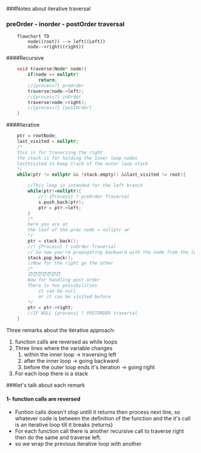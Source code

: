###Notes about iterative traversal

### preOrder - inorder - postOrder traversal
```mermaid
    flowchart TD
        node((root)) --> left((Left))
        node-->right((right))
```
####Recursive
```C++
    void traverse(Node* node){
        if(node == nullptr)
            return;
        //{process?} preOrder
        traverse(node->left);
        //{process?} inOrder
        traverse(node->right);
        //{process?} [postOrder]
    }
```

####Iterative
```C++
    ptr = rootNode;
    last_visited = nullptr;
    /*
    this is for traversing the right
    the stack is for holding the inner loop nodes
    lastVisited to keep track of the outer loop stack
    */
    while(ptr != nullptr && !stack.empty() &&last_visited != root){

        //This loop is intended for the left branch
        while(ptr!=nullptr){
            //! {Process} ? preOrder Traversal
            s.push_back(ptr);
            ptr = ptr->left;
        }
        /*
        here you are at 
        the leaf of the prev node = nullptr 🛩️
        */
        ptr = stack.back(); 
        //! {Process} ? inOrder Traversal
        // So now you're propagating backward with the node from the left
        stack.pop_back();
        //Now for the right go the other
        /*
        😈😈😈😈😈😈😈
        Now for handling post order 
        There is two possibilities
            it can be null
            or it can be visited before
        */
        ptr = ptr->right;
        //IF NULL {process} ? POSTORDER traversal
    }
```
Three remarks about the iterative approach:
1) function calls are reversed as while loops
2) Three lines where the variable changes
   1) within the inner loop -> traversing left
   2) after the inner loop -> going backward
   3) before the outer loop ends it's iteration -> going right
3) For each loop there is a stack 


###let's talk about each remark
#### 1- function calls are reversed 

* Funtion calls doesn't stop untill it returns then process next line, so whatever code is between the definition of the function and the it's call is an iterative loop till it breaks (returns)
* For each function call there is another recursive call to traverse right then do the same and traverse left.
* so we wrap the previous iterative loop with another
